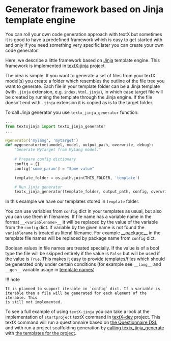 # Generator framework based on Jinja template engine

You can roll your own code generation approach with textX but sometimes it is
good to have a predefined framework which is easy to get started with and only
if you need something very specific later you can create your own code
generator.

Here, we describe a little framework based on
[Jinja](https://jinja.palletsprojects.com/) template engine. This framework is
implemented in [textX-jinja](https://github.com/textX/textX-jinja) project.

The idea is simple. If you want to generate a set of files from your textX
model(s) you create a folder which resembles the outline of the file tree you
want to generate. Each file in your template folder can be a Jinja template
(with `.jinja` extension, e.g. `index.html.jinja`), in which case target file
will be created by running the template through the Jinja engine. If the file
doesn't end with `.jinja` extension it is copied as is to the target folder.

To call Jinja generator you use `textx_jinja_generator` function:

```python
...
from textxjinja import textx_jinja_generator
...

@generator('mylang', 'mytarget')
def mygenerator(metamodel, model, output_path, overwrite, debug):
    "Generate MyTarget from MyLang model."
    
    # Prepare config dictionary
    config = {}
    config['some_param'] = "Some value"

    template_folder = os.path.join(THIS_FOLDER, 'template')

    # Run Jinja generator
    textx_jinja_generator(template_folder, output_path, config, overwrite)
```

In this example we have our templates stored in `template` folder.

You can use variables from `config` dict in your templates as usual, but also
you can use them in filenames. If file name has a variable name in the format
`__<variablename>__` it will be replaced by the value of the variable from the
`config` dict. If variable by the given name is not found the `variablename` is
treated as literal filename. For example
[\_\_package__](https://github.com/textX/textX-dev/tree/master/textxdev/scaffold/template)
in the template file names will be replaced by package name from `config` dict.

Boolean values in file names are treated specially. If the value is of a bool
type the file will be skipped entirely if the value is `False` but will be used
if the value is `True`. This makes it easy to provide templates/files which
should be generated only under certain conditions (for example see `__lang__`
and `__gen__` variable usage in [template
names](https://github.com/textX/textX-dev/tree/master/textxdev/scaffold/template))

!!! note

    It is planned to support iterable in `config` dict. If a variable is
    iterable then a file will be generated for each element of the iterable. This
    is still not implemented.

To see a full example of using `textX-jinja` you can take a look at the
implementation of `startproject` textX command in
[textX-dev](https://github.com/textX/textX-dev) project. This textX command will
run a questionnaire based on [the Questionnaire
DSL](https://github.com/textX/textx-lang-questionnaire) and with run a project
scaffolding generation by [calling
textx\_jinja\_generate](https://github.com/textX/textX-dev/blob/master/textxdev/scaffold/__init__.py#L46)
with [the templates for the
project](https://github.com/textX/textX-dev/tree/master/textxdev/scaffold/template).
